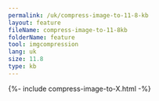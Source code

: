 ```yaml
---
permalink: /uk/compress-image-to-11-8-kb
layout: feature
fileName: compress-image-to-11-8kb
folderName: feature
tool: imgcompression
lang: uk
size: 11.8
type: kb
---
```


{%- include compress-image-to-X.html -%}

